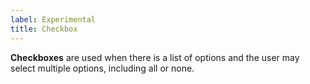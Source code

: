 ```yaml
---
label: Experimental
title: Checkbox
---
```


<page-intro>**Checkboxes** are used when there is a list of options and the user may select multiple options, including all or none.</page-intro>

<component 
    name="Experimental Checkbox"
    component="checkbox" 
    variation="checkbox"
    experimental="true"
    >
</component>
